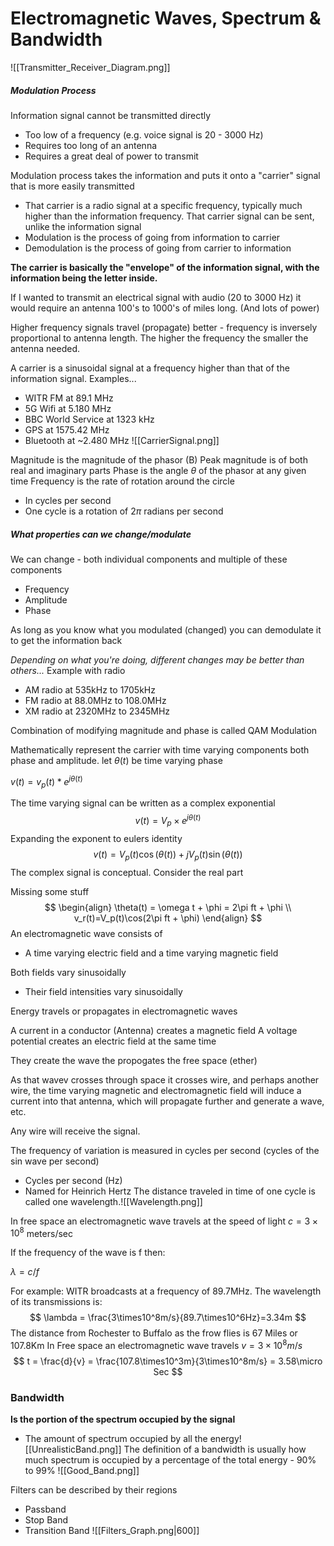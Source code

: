 # Electromagnetic Waves, Spectrum & Bandwidth
![[Transmitter_Receiver_Diagram.png]]

##### Modulation Process
Information signal cannot be transmitted directly
- Too low of a frequency (e.g. voice signal is 20 - 3000 Hz)
- Requires too long of an antenna
- Requires a great deal of power to transmit

Modulation process takes the information and puts it onto a "carrier" signal that is more easily transmitted
- That carrier is a radio signal at a specific frequency, typically much higher than the information frequency. That carrier signal can be sent, unlike the information signal
- Modulation is the process of going from information to carrier
- Demodulation is the process of going from carrier to information

**The carrier is basically the "envelope" of the information signal, with the information being the letter inside.**

If I wanted to transmit an electrical signal with audio (20 to 3000 Hz) it would require an antenna 100's to 1000's of miles long. (And lots of power)

Higher frequency signals travel (propagate) better - frequency is inversely proportional to antenna length. The higher the frequency the smaller the antenna needed.

A carrier is a sinusoidal signal at a frequency higher than that of the information signal.
Examples...
- WITR FM at 89.1 MHz
- 5G Wifi at 5.180 MHz
- BBC World Service at 1323 kHz
- GPS at 1575.42 MHz
- Bluetooth at ~2.480 MHz
![[CarrierSignal.png]]

Magnitude is the magnitude of the phasor (B)
Peak magnitude is of both real and imaginary parts
Phase is the angle $\theta$ of the phasor at any given time
Frequency is the rate of rotation around the circle
- In cycles per second
- One cycle is a rotation of $2\pi$ radians per second

##### What properties can we change/modulate
We can change - both individual components and multiple of these components
- Frequency
- Amplitude
- Phase

As long as you know what you modulated (changed) you can demodulate it to get the information back

*Depending on what you're doing, different changes may be better than others...*
Example with radio
- AM radio at 535kHz to 1705kHz
- FM radio at 88.0MHz to 108.0MHz
- XM radio at 2320MHz to 2345MHz

Combination of modifying magnitude and phase is called QAM Modulation

Mathematically represent the carrier with time varying components both phase and amplitude.
let $\theta(t)$ be time varying phase

$v(t) = v_p(t)*e^{j\theta(t)}$

The time varying signal can be written as a complex exponential
$$
	v(t) = V_p\times e^{j\theta(t)}
$$
Expanding the exponent to eulers identity
$$
v(t)=V_p(t)\cos(\theta(t))+jV_p(t)\sin(\theta(t))
$$
The complex signal is conceptual. Consider the real part

Missing some stuff
$$
\begin{align}
\theta(t) = \omega t + \phi = 2\pi ft + \phi \\
v_r(t)=V_p(t)\cos(2\pi ft + \phi)
\end{align}
$$
An electromagnetic wave consists of
- A time varying electric field and a time varying magnetic field

Both fields vary sinusoidally
- Their field intensities vary sinusoidally 

Energy travels or propagates in electromagnetic waves

A current in a conductor (Antenna) creates a magnetic field
A voltage potential creates an electric field at the same time

They create the wave the propogates the free space (ether)

As that wavev crosses through space it crosses wire, and perhaps another wire, the time varying magnetic and electromagnetic field will induce a current into that antenna, which will propagate further and generate a wave, etc. 

Any wire will receive the signal.

The frequency of variation is measured in cycles per second (cycles of the sin wave per second)
- Cycles per second (Hz)
- Named for Heinrich Hertz
The distance traveled in time of one cycle is called one wavelength.![[Wavelength.png]]

In free space an electromagnetic wave travels at the speed of light
$c = 3\times10^8$ meters/sec

If the frequency of the wave is f then:

$\lambda = c / f$

For example: WITR broadcasts at a frequency of 89.7MHz. The wavelength of its transmissions is:
$$
\lambda = \frac{3\times10^8m/s}{89.7\times10^6Hz}=3.34m
$$
The distance from Rochester to Buffalo as the frow flies is 67 Miles or 107.8Km
In Free space an electromagnetic wave travels $v=3\times10^8m/s$ 
$$
t = \frac{d}{v} = \frac{107.8\times10^3m}{3\times10^8m/s} = 3.58\micro Sec
$$

### Bandwidth
**Is the portion of the spectrum occupied by the signal**
- The amount of spectrum occupied by all the energy![[UnrealisticBand.png]]
The definition of a bandwidth is usually how much spectrum is occupied by a percentage of the total energy - 90% to 99%
![[Good_Band.png]]

Filters can be described by their regions
- Passband
- Stop Band
- Transition Band ![[Filters_Graph.png|600]]